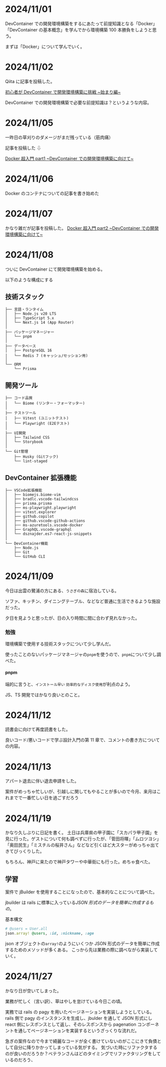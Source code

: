 # 2024/11/01

DevContainer での開発環境構築をするにあたって前提知識となる「Docker」「DevContainer の基本概念」を学んでから環境構築 100 本勝負をしようと思う。

まずは「Docker」について学んでいく。

# 2024/11/02

Qiita に記事を投稿した。

[初心者が DevContainer で開発環境構築に挑戦 ~始まり編~](https://qiita.com/ShoChanHobby/items/f7bbfed9232ce8ad3b20)

DevContainer での開発環境構築で必要な前提知識は？というような内容。

# 2024/11/05

一昨日の草刈りのダメージがまだ残っている（筋肉痛）

記事を投稿した ⇩

[Docker 超入門 part1 ~DevContainer での開発環境構築に向けて~](https://qiita.com/ShoChanHobby/items/ff9306123ea9926d431d)

# 2024/11/06

Docker のコンテナについての記事を書き始めた

# 2024/11/07

かなり雑だが記事を投稿した。
[Docker 超入門 part2 ~DevContainer での開発環境構築に向けて~](https://qiita.com/ShoChanHobby/items/2721d1872047e434ecae)

# 2024/11/08

ついに DevContainer にて開発環境構築を始める。

以下のような構成にする

## 技術スタック

```
├── 言語・ランタイム
│   ├── Node.js v20 LTS
│   ├── TypeScript 5.x
│   └── Next.js 14 (App Router)
│
├── パッケージマネージャー
│   └── pnpm
│
├── データベース
│   ├── PostgreSQL 16
│   └── Redis 7 (キャッシュ/セッション用)
│
└── ORM
    └── Prisma
```

## 開発ツール

```
├── コード品質
│   └── Biome (リンター・フォーマッター)
│
├── テストツール
│   ├── Vitest (ユニットテスト)
│   └── Playwright (E2Eテスト)
│
├── UI開発
│   ├── Tailwind CSS
│   └── Storybook
│
└── Git管理
    ├── Husky (Gitフック)
    └── lint-staged
```

## DevContainer 拡張機能

```
├── VSCode拡張機能
│   ├── biomejs.biome-vim
│   ├── bradlc.vscode-tailwindcss
│   ├── prisma.prisma
│   ├── ms-playwright.playwright
│   ├── vitest.explorer
│   ├── github.copilot
│   ├── github.vscode-github-actions
│   ├── ms-azuretools.vscode-docker
│   ├── GraphQL.vscode-graphql
│   └── dsznajder.es7-react-js-snippets
│
└── DevContainer機能
    ├── Node.js
    ├── Git
    └── GitHub CLI
```

# 2024/11/09

今日は出雲の鷺浦の方にある、`うさぎの森`に宿泊している。

ソファ、キッチン、ダイニングテーブル、などなど普通に生活できるような施設だった。

夕日を見ようと思ったが、日の入り時間に間に合わず見れなかった。

### 勉強

環境構築で使用する技術スタックについて少し学んだ。

使ったことのないパッケージマネージャの`pnpm`を使うので、`pnpm`について少し調べた。

#### pnpm

端的に言うと、`インストール早い` `効率的なディスク使用`が利点のよう。

JS、TS 開発ではかなり良いとのこと。

# 2024/11/12

読書会に向けて再度読書をした。

良いコード/悪いコードで学ぶ設計入門の第 11 章で、コメントの書き方についての内容。

# 2024/11/13

アパート退去に伴い退去申請をした。

案件がめっちゃ忙しいが、引越しに関してもやることが多いので今月、来月はこれまでで一番忙しい日を過ごすだろう

# 2024/11/19

かなり久しぶりに日記を書く。
土日は兵庫県の甲子園に「スカパラ甲子園」を見に行った。ゲストについて何も調べずに行ったが、「菅田将暉」「ムロツヨシ」「奥田民生」「ミスチルの桜井さん」などなど引くほど大スターがめっちゃ出てきてびっくりした。

もちろん、神戸に来たので神戸タワーや中華街にも行った。めちゃ食べた。

## 学習

案件で jBuilder を使用することになったので、基本的なことについて調べた。

jbuilder は rails に標準に入っている*JSON 形式のデータを簡単に作成するもの*。

基本構文

```ruby
# @users = User.all
json.array! @users, :id, :nickname, :age
```

json オブジェクトの`array!`のようにいくつか JSON 形式のデータを簡単に作成するためのメソッドが多くある。
こっから先は業務の際に調べながら実装していく。

# 2024/11/27

かなり日が空いてしまった。

業務が忙しく（言い訳）、草はやしを怠けている今日この頃。

実務では rails の pagy を用いたページネーションを実装しようとしている。
rails 側で pagy のインスタンスを生成し、jbulder を通して JSON 形式にし react 側にレスポンスとして返し、そのレスポンスから pagenation コンポーネントを通してページネーションを実装するというざっくりな流れだ。

急ぎの案件なので今まで綺麗なコードが全く書けていないのがここにきて負債として自分に降りかかってしまっている気がする。
気づいた時にリファクタするのが良いのだろうか？ベテランさんはどのタイミングでリファクタリングをしているのだろう、
